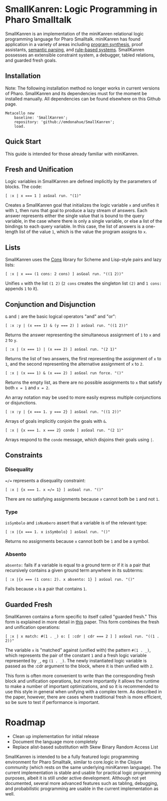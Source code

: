 # SmallKanren: Logic Programming in Pharo Smalltalk

SmallKanren is an implementation of the miniKanren relational logic programming language for Pharo Smalltalk. miniKanren has found application in a variety of areas including [program synthesis](https://github.com/emdonahue/Barliman), proof assistants, [semantic parsing](https://github.com/emdonahue/CCG), and [rule-based systems](https://github.com/emdonahue/Fiat). SmallKanren possesses an extensible constraint system, a debugger, tabled relations, and guarded fresh goals.

## Installation

Note: The following installation method no longer works in current versions of Pharo. SmallKanren and its dependencies must for the moment be installed manually. All dependencies can be found elsewhere on this Github page.

```smalltalk
Metacello new
	baseline: 'SmallKanren';
	repository: 'github://emdonahue/SmallKanren';
	load.
```

## Quick Start

This guide is intended for those already familiar with miniKanren.

## Fresh and Unification

Logic variables in SmallKanren are defined implicitly by the parameters of blocks. The code:

```smalltalk
[ :x | x === 1 ] asGoal run. "(1)"
```

Creates a SmallKanren goal that initializes the logic variable `x` and unifies it with `1`, then runs that goal to produce a lazy stream of answers. Each answer represents either the single value that is bound to the query variable, in the case where there is only a single variable, or else a list of the bindings to each query variable. In this case, the list of answers is a one-length list of the value `1`, which is the value the program assigns to `x`.

## Lists

SmallKanren uses the [Cons](https://github.com/emdonahue/Cons) library for Scheme and Lisp-style pairs and lazy lists:

```smalltalk
[ :x | x === (1 cons: 2 cons) ] asGoal run. "((1 2))"
```

Unifies `x` with the list `(1 2)` (`2 cons` creates the singleton list `(2)` and `1 cons:` appends `1` to it).

## Conjunction and Disjunction

`&` and `|` are the basic logical operators "and" and "or":

```smalltalk
[ :x :y | (x === 1) & (y === 2) ] asGoal run. "((1 2))"
```

Returns the answer representing the simultaneous assignment of `1` to `x` and `2` to `y`.

```smalltalk
[ :x | (x === 1) | (x === 2) ] asGoal run. "(2 1)"
```

Returns the list of two answers, the first representing the assignment of `x` to `1`, and the second representing the alternative assignment of `x` to `2`.

```smalltalk
[ :x | (x === 1) & (x === 2) ] asGoal run force. "()"
```

Returns the empty list, as there are no possible assignments to `x` that satisfy both `x = 1` and `x = 2`.

An array notation may be used to more easily express multiple conjunctions or disjunctions.

```smalltalk
[ :x :y | {x === 1. y === 2} ] asGoal run. "((1 2))"
```

Arrays of goals implicitly conjoin the goals with `&`.

```smalltalk
[ :x | {x === 1. x === 2} conde ] asGoal run. "(2 1)"
```

Arrays respond to the `conde` message, which disjoins their goals using `|`. 

## Constraints

### Disequality

`=/=` represents a disequality constraint:

```smalltalk
[ :x | {x === 1. x =/= 1} ] asGoal run. "()"
```

There are no satisfying assignments because `x` cannot both be `1` and not `1`.

### Type

`isSymbolo` and `isNumbero` assert that a variable is of the relevant type:

```smalltalk
[ :x |{x === 1. x isSymbolo} ] asGoal run. "()"
```

Returns no assignments because `x` cannot both be `1` and be a symbol.

### Absento

`absento:` fails if a variable is equal to a ground term or if it is a pair that recursively contains a given ground term anywhere in its subterms:

```smalltalk
[ :x |{x === (1 cons: 2). x absento: 1} ] asGoal run. "()"
```

Fails because `x` is a pair that contains `1`. 

## Guarded Fresh

SmallKanren contains a form specific to itself called "guarded fresh." This form is explained in more detail in [this](http://www.evandonahue.com/research/donahue_guarded2021.pdf) paper. This form combines the fresh and unification operations:

```smalltalk
[ :x | x match: #(1 . _) o: [ :cdr | cdr === 2 ] ] asGoal run. "((1 . 2))"
```

The variable `x` is "matched" against (unified with) the pattern `#(1 . _)`, which represents the pair of the constant `1` and a fresh logic variable represented by `_`, eg `(1 . _)`. The newly instantiated logic variable is passed as the :cdr argument to the block, where it is then unified with `2`. 

This form is often more convenient to write than the corresponding fresh block and unification operations, but more importantly it allows the runtime to make a number of important optimizations, and so it is recommended to use this style in general when unifying with a complex term. As described in the paper, however, there are cases where traditional fresh is more efficient, so be sure to test if performance is important.

# Roadmap

- Clean up implementation for initial release
- Document the language more completely
- Replace alist-based substitution with Skew Binary Random Access List

SmallKanren is intended to be a fully featured logic programming environment for Pharo Smalltalk, similar to core.logic in the Clojure community (which rests on the same underlying miniKanren language). The current implementation is stable and usable for practical logic programming purposes, albeit it is still under active development. Although not yet documented, several more advanced features such as tabling, debugging, and probabilistic programming are usable in the current implementation as well.
